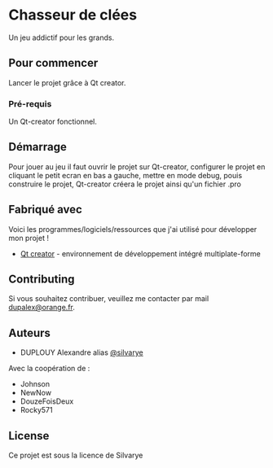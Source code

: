 # Chasseur de clées

Un jeu addictif pour les grands.

## Pour commencer

Lancer le projet grâce à Qt creator.

### Pré-requis

Un Qt-creator fonctionnel.

## Démarrage

Pour jouer au jeu il faut ouvrir le projet sur Qt-creator, configurer le projet en cliquant le petit ecran en bas a gauche, mettre en mode debug, pouis construire le projet, Qt-creator créera le projet ainsi qu'un fichier .pro

## Fabriqué avec

Voici les programmes/logiciels/ressources que j'ai utilisé pour développer mon projet !

* [Qt creator](https://fr.wikipedia.org/wiki/Qt_Creator) -  environnement de développement intégré multiplate-forme

## Contributing

Si vous souhaitez contribuer, veuillez me contacter par mail [dupalex@orange.fr](https://github.com/silvarye).

## Auteurs

* DUPLOUY Alexandre alias [@silvarye](https://github.com/silvarye)

Avec la coopération de :
* Johnson
* NewNow
* DouzeFoisDeux
* Rocky571


## License

Ce projet est sous la licence de Silvarye
